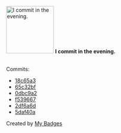 <img src="https://my-badges.github.io/my-badges/evening-commits.png" alt="I commit in the evening." title="I commit in the evening." width="128">
<strong>I commit in the evening.</strong>
<br><br>

Commits:

- <a href="https://github.com/ksysoev/make-it-public/commit/18c65a39a0ba3ca4cc64fef647b3b637c2087ed5">18c65a3</a>
- <a href="https://github.com/ksysoev/deriv-bot/commit/65c32bf74ebfcc3f9d84b9bafaafe5f895e38bc2">65c32bf</a>
- <a href="https://github.com/ksysoev/make-it-public/commit/0dbc9a26800c70f973e906f3a5ca8494b9dcbf64">0dbc9a2</a>
- <a href="https://github.com/ksysoev/make-it-public/commit/f5396679761781f52da701c6f05ac8aff065c53d">f539667</a>
- <a href="https://github.com/ksysoev/make-it-public/commit/2df6a6db1d15f66994152c816bba7904123166fa">2df6a6d</a>
- <a href="https://github.com/ksysoev/make-it-public/commit/5daf40a6e55d7a60647fb79a9cfa6a7ccf00752d">5daf40a</a>


Created by <a href="https://github.com/my-badges/my-badges">My Badges</a>
